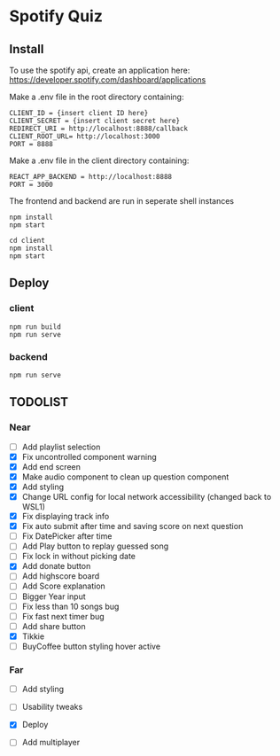 # Spotify Quiz

## Install  
To use the spotify api, create an application here:
https://developer.spotify.com/dashboard/applications

Make a .env file in the root directory containing:
```
CLIENT_ID = {insert client ID here}
CLIENT_SECRET = {insert client secret here}
REDIRECT_URI = http://localhost:8888/callback
CLIENT_ROOT_URL= http://localhost:3000
PORT = 8888
```

Make a .env file in the client directory containing:

```
REACT_APP_BACKEND = http://localhost:8888
PORT = 3000
```

The frontend and backend are run in seperate shell instances
```
npm install
npm start
```

```
cd client
npm install
npm start
```

## Deploy
### client

```
npm run build
npm run serve
```

### backend
```
npm run serve
```



## TODOLIST

### Near
- [ ] Add playlist selection
- [x] Fix uncontrolled component warning
- [x] Add end screen
- [x] Make audio component to clean up question component
- [x] Add styling
- [x] Change URL config for local network accessibility (changed back to WSL1)
- [x] Fix displaying track info
- [x] Fix auto submit after time and saving score on next question
- [ ] Fix DatePicker after time
- [ ] Add Play button to replay guessed song
- [ ] Fix lock in without picking date
- [x] Add donate button
- [ ] Add highscore board
- [ ] Add Score explanation
- [ ] Bigger Year input
- [ ] Fix less than 10 songs bug
- [ ] Fix fast next timer bug
- [ ] Add share button
- [x] Tikkie
- [ ] BuyCoffee button styling hover active
### Far
- [ ] Add styling
- [ ] Usability tweaks
- [x] Deploy
- [ ] Add multiplayer




